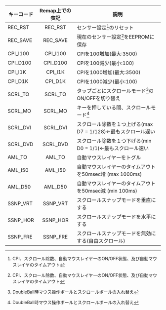 | キーコード | Remap上での表記 | 説明 |
|----|:---:|----|
|REC_RST|REC_RST|センサー設定[^1]のリセット|
|REC_SAVE|REC_SAVE|現在のセンサー設定[^1]をEEPROMに保存|
|CPI_I100|CPI_I100|CPIを100増加(最大:3500)|
|CPI_D100|CPI_D100|CPIを100減少(最小:100)|
|CPI_I1K|CPI_I1K|CPIを1000増加(最大:3500)|
|CPI_D1K|CPI_D1K|CPIを1000減少(最小:100)|
|SCRL_TO|SCRL_TO|タップごとにスクロールモード[^2]のON/OFFを切り替え|
|SCRL_MO|SCRL_MO|キーを押している間、スクロールモード[^2]|
|SCRL_DVI|SCRL_DVI| スクロール除数を１つ上げる(max D7 = 1/128)←最もスクロール遅い|
|SCRL_DVD|SCRL_DVD| スクロール除数を１つ下げる(min D0 = 1/1)←最もスクロール速い|
|AML_TO|AML_TO| 自動マウスレイヤーをトグル|
|AML_I50|AML_I50| 自動マウスレイヤーのタイムアウトを50msec増 (max 1000ms)|
|AML_D50|AML_D50| 自動マウスレイヤーのタイムアウトを50msec減 (min 100ms)|
|SSNP_VRT|SSNP_VRT| スクロールスナップモードを垂直にする|
|SSNP_HOR|SSNP_HOR| スクロールスナップモードを水平にする    |
|SSNP_FRE|SSNP_FRE| スクロールスナップモードを無効にする(自由スクロール)|

[^1]: CPI、スクロール除数、自動マウスレイヤーのON/OFF状態、及び自動マウスレイヤのタイムアウト
[^2]: DoubleBall時マウス操作ボールとスクロールボールの入れ替え  
